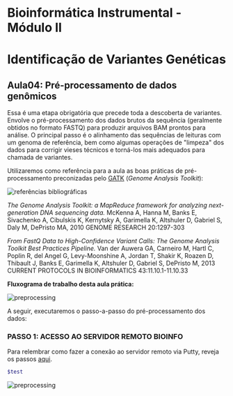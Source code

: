 # Bioinformática Instrumental - Módulo II
# Identificação de Variantes Genéticas

## Aula04: Pré-processamento de dados genômicos  

Essa é uma etapa obrigatória que precede toda a descoberta de variantes. 
Envolve o pré-processamento dos dados brutos da sequência (geralmente obtidos no formato FASTQ) para produzir arquivos BAM prontos para análise. O principal passo é o alinhamento das sequências de leituras com um genoma de referência, bem como algumas operações de "limpeza" dos dados para corrigir vieses técnicos e torná-los mais adequados para chamada de variantes.

Utilizaremos como referência para a aula as boas práticas de pré-processamento preconizadas pelo [GATK](https://software.broadinstitute.org/gatk/) (_Genome Analysis Toolkit_):

![referências bibliográficas]()

*The Genome Analysis Toolkit: a MapReduce framework for analyzing next-generation DNA sequencing data.* McKenna A, Hanna M, Banks E, Sivachenko A, Cibulskis K, Kernytsky A, Garimella K, Altshuler D, Gabriel S, Daly M, DePristo MA, 2010 GENOME RESEARCH 20:1297-303
 
*From FastQ Data to High-Confidence Variant Calls: The Genome Analysis Toolkit Best Practices Pipeline.* Van der Auwera GA, Carneiro M, Hartl C, Poplin R, del Angel G, Levy-Moonshine A, Jordan T, Shakir K, Roazen D, Thibault J, Banks E, Garimella K, Altshuler D, Gabriel S, DePristo M, 2013 CURRENT PROTOCOLS IN BIOINFORMATICS 43:11.10.1-11.10.33  


**Fluxograma de trabalho desta aula prática:**  

![preprocessing](https://github.com/cmasotti/BioinfoInstrumental-Aula04/blob/master/bestPractices_preprocessing_smaller.jpg)


A seguir, executaremos o passo-a-passo do pré-processamento dos dados:

### PASSO 1: ACESSO AO SERVIDOR REMOTO BIOINFO
Para relembrar como fazer a conexão ao servidor remoto via Putty, reveja os passos [aqui](https://github.com/cmasotti/BioinfoInstrumental-Aula04/blob/master/Acesso_servidor_remoto.pdf).


```bash  
$test  
``` 


![preprocessing]()  



